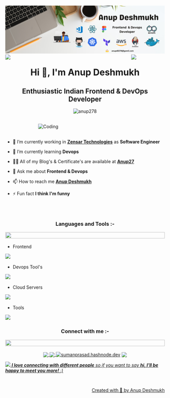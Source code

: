 ![logo](Background.png)
<img align="left" src="https://user-images.githubusercontent.com/65187002/144930161-2f783401-8d27-4fdf-a2f7-cc0ba32f1f1f.gif" width="21%" style="display:inline;"><img align="right" src="https://user-images.githubusercontent.com/65187002/144930161-2f783401-8d27-4fdf-a2f7-cc0ba32f1f1f.gif" width="21%" style="display:inline;">



<h1 align="center">Hi 👋, I'm Anup Deshmukh</h1>

<h2 align="center">Enthusiastic Indian Frontend & DevOps Developer</h2>


<p align="center"> <img src="https://komarev.com/ghpvc/?username=anup278&label=Profile%20views&color=0e75b6&style=flat" alt="anup278" /> </p>

</p>
<br>
<img align="right" alt="Coding" width="400" src="https://user-images.githubusercontent.com/74038190/229223263-cf2e4b07-2615-4f87-9c38-e37600f8381a.gif">
</br><br>

- 🔭 I’m currently working in [**Zensar Technologies**](https://www.zensar.com/) as **Software Engineer**
  
- 🌱 I’m currently learning **Devops**

- 👨‍💻 All of my Blog's & Certificate's are available at [**Anup27**](https://blog-anup.hashnode.dev)

- 💬 Ask me about **Frontend & Devops**

- 📫 How to reach me [**Anup Deshmukh**](https://linkedin.com/in/anup2789)

- ⚡ Fun fact **I think I'm funny**

</br>
<br>

<h3 align="center">Languages and Tools :- </h3>

<img src="https://i.imgur.com/dBaSKWF.gif" height="20" width="100%">

- Frontend
<p align="left">
  <a href="https://skillicons.dev">
    <img src="https://skillicons.dev/icons?i=figma,html,css,js,react,bootstrap,materialui" />
  </a>
</p>

- Devops Tool's
<p align="left">
  <a href="https://skillicons.dev">
    <img src="https://skillicons.dev/icons?i=jenkins,docker,kubernetes,terraform,ansible" />
  </a>
</p>

- Cloud Servers
<p align="left">
  <a href="https://skillicons.dev">
    <img src="https://skillicons.dev/icons?i=aws,azure" />
  </a>
</p>

- Tools
<p align="left">
  <a href="https://skillicons.dev">
    <img src="https://skillicons.dev/icons?i=vscode,git,github,linux" />
  </a>
</p>


<h3 align="center">Connect with me :- </h3>
<img src="https://i.imgur.com/dBaSKWF.gif" height="20" width="100%">

<p align="center">
  <a href="mailto:anupd0278@gmail.com"><img align="center" src="https://skillicons.dev/icons?i=gmail" />
<a href="https://linkedin.com/in/anup2789" target="blank"><img align="center" src="https://skillicons.dev/icons?i=linkedin" />
<a href="https://blog-anup.hashnode.dev" target="blank"><img align="center" src="https://raw.githubusercontent.com/rahuldkjain/github-profile-readme-generator/master/src/images/icons/Social/hashnode.svg" alt="sumanprasad.hashnode.dev" height="30" width="40" /></a>
<a href="https://www.instagram.com/anup2799?igsh=OTFid3RyOTRldzFo" target="blank"><img align="center" src="https://skillicons.dev/icons?i=instagram" />

</p>

<img src="https://media.giphy.com/media/LnQjpWaON8nhr21vNW/giphy.gif" width="60"> <em><b>I love connecting with different people</b> so if you want to say <b>hi, I'll be happy to meet you more!</b> :)</em>

<br>
<p align="right" > Created with 🧡 by <a href="https://www.linkedin.com/in/anup2789">Anup Deshmukh</a></p>
